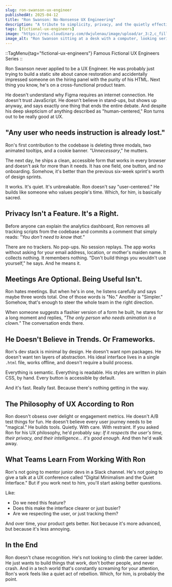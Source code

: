 ```yaml
---
slug: ron-swanson-ux-engineer
publishedAt: 2025-04-12
title: "Ron Swanson: No-Nonsense UX Engineering"
description: "A tribute to simplicity, privacy, and the quietly effective UX Engineer who believes less is more (and still hates meetings)."
tags: [fictional-ux-engineers]
image: "https://res.cloudinary.com/dwjulenau/image/upload/ar_3:2,c_fill,dpr_auto,f_auto,fl_progressive,q_auto/v1745851667/josh-portfolio/assets_task_01jsydsemre5p8ny253ck44386_1745851626_img_0.webp"
image_alt: "Ron Swanson sitting at a desk with a computer, looking serious about UX."
---
```

::TagMenu{tag="fictional-ux-engineers"}
Famous Fictional UX Engineers Series
::

Ron Swanson never applied to be a UX Engineer. He was probably just trying to build a static site about canoe restoration and accidentally impressed someone on the hiring panel with the purity of his HTML. Next thing you know, he's on a cross-functional product team.

He doesn't understand why Figma requires an internet connection. He doesn't trust JavaScript. He doesn't believe in stand-ups, but shows up anyway, and says exactly one thing that ends the entire debate. And despite his deep skepticism of anything described as "human-centered," Ron turns out to be really good at UX.

## "Any user who needs instruction is already lost."
Ron's first contribution to the codebase is deleting three modals, two animated tooltips, and a cookie banner. <em>"Unnecessary</em>," he mutters.

The next day, he ships a clean, accessible form that works in every browser and doesn't ask for more than it needs. It has one field, one button, and no onboarding. Somehow, it's better than the previous six-week sprint's worth of design sprints.

It works. It's quiet. It's unbreakable. Ron doesn't say "user-centered." He builds like someone who values people's time. Which, for him, is basically sacred.

## Privacy Isn't a Feature. It's a Right.
Before anyone can explain the analytics dashboard, Ron removes all tracking scripts from the codebase and commits a comment that simply reads: <em>"You don't need to know that.</em>"

There are no trackers. No pop-ups. No session replays. The app works without asking for your email address, location, or mother's maiden name. It collects nothing. It remembers nothing. "Don't build things you wouldn't use yourself," he says. And he means it.

## Meetings Are Optional. Being Useful Isn't.
Ron hates meetings. But when he's in one, he listens carefully and says maybe three words total. One of those words is "No." Another is "Simpler." Somehow, that's enough to steer the whole team in the right direction.

When someone suggests a flashier version of a form he built, he stares for a long moment and replies, <em>"The only person who needs animation is a clown."</em> The conversation ends there.

## He Doesn't Believe in Trends. Or Frameworks.
Ron's dev stack is minimal by design. He doesn't want npm packages. He doesn't want ten layers of abstraction. His ideal interface lives in a single `.html` file, works offline, and doesn't require a build process.

Everything is semantic. Everything is readable. His styles are written in plain CSS, by hand. Every button is accessible by default.

And it's fast. Really fast. Because there's nothing getting in the way.

## The Philosophy of UX According to Ron
Ron doesn't obsess over delight or engagement metrics. He doesn't A/B test things for fun. He doesn't believe every user journey needs to be "magical." He builds tools. Quietly. With care. With restraint. If you asked Ron for his UX philosophy, he'd probably say: <em>If it respects the user's time, their privacy, and their intelligence… it's good enough</em>. And then he'd walk away.



## What Teams Learn From Working With Ron
Ron's not going to mentor junior devs in a Slack channel. He's not going to give a talk at a UX conference called "Digital Minimalism and the Quiet Interface." But if you work next to him, you'll start asking better questions.

Like:

- Do we need this feature?
- Does this make the interface clearer or just busier?
- Are we respecting the user, or just tracking them?

And over time, your product gets better. Not because it's more advanced, but because it's less annoying.

## In the End
Ron doesn't chase recognition. He's not looking to climb the career ladder. He just wants to build things that work, don't bother people, and never crash. And in a tech world that's constantly screaming for your attention, Ron's work feels like a quiet act of rebellion. Which, for him, is probably the point.
